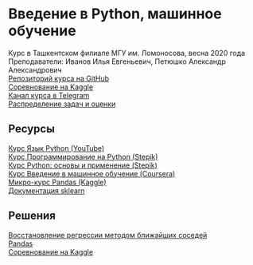 # Введение в Python, машинное обучение

Курс в Ташкентском филиале МГУ им. Ломоносова, весна 2020 года  
Преподаватели: Иванов Илья Евгеньевич, Петюшко Александр Александрович   
[Репозиторий курса на GitHub](https://github.com/mlcoursemm/pythonml2020spring)  
[Соревнование на Kaggle](https://www.kaggle.com/t/9f809aedb2f44b5484489bfc1ee64ec2)  
[Канал курса в Telegram](https://t.me/joinchat/AAAAAFBCp3Dc9idQGeD5Sw)  
[Распределение задач и оценки](https://docs.google.com/spreadsheets/d/1ahxdzLJ1PtfgvLFY549vYONwjlfX8zZQFZxN_RGBARI/edit?usp=sharing)  

## Ресурсы
[Курс Язык Python (YouTube)](https://www.youtube.com/playlist?list=PLJOzdkh8T5kpIBTG9mM2wVBjh-5OpdwBl)  
[Курс Программирование на Python (Stepik)](https://stepik.org/course/67/syllabus)  
[Курс Python: основы и применение (Stepik)](https://stepik.org/course/512/syllabus)  
[Курс Введение в машинное обучение (Coursera)](https://www.coursera.org/learn/vvedenie-mashinnoe-obuchenie/home/welcome)  
[Микро-курс Pandas (Kaggle)](https://www.kaggle.com/learn/pandas)  
[Документация sklearn](https://scikit-learn.org/stable/)

## Решения
[Восстановление регрессии методом ближайших соседей](https://github.com/eugeuie/machine-learning-intro/blob/master/knn_kdtree_regressor.ipynb)  
[Pandas](https://github.com/eugeuie/machine-learning-intro/blob/master/pandas_task_eecced.ipynb)  
[Соревнование на Kaggle](https://github.com/eugeuie/machine-learning-intro/blob/master/kaggle_competition.ipynb)
